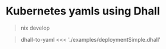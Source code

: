 # Kubernetes yamls using Dhall

> nix develop

> dhall-to-yaml <<< './examples/deploymentSimple.dhall'